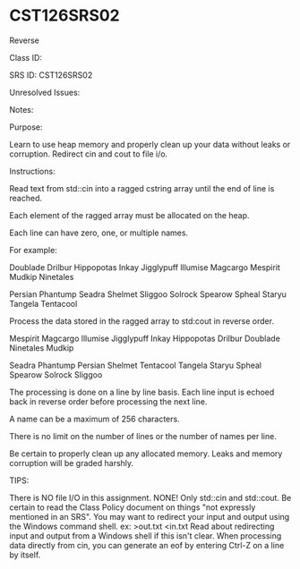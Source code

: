 # CST126SRS02
Reverse

Class ID:

SRS ID: CST126SRS02

Unresolved Issues:

Notes:

Purpose:

Learn to use heap memory and properly clean up your data without leaks or corruption.
Redirect cin and cout to file i/o.

Instructions:

Read text from std::cin into a ragged cstring array until the end of line is reached.

Each element of the ragged array must be allocated on the heap.

Each line can have zero, one, or multiple names.

For example:

Doublade Drilbur Hippopotas Inkay Jigglypuff lllumise Magcargo Mespirit
Mudkip Ninetales

Persian Phantump Seadra
Shelmet
Sliggoo Solrock Spearow Spheal Staryu Tangela Tentacool

Process the data stored in the ragged array to std:cout in reverse order.

Mespirit Magcargo lllumise Jigglypuff Inkay Hippopotas Drilbur Doublade
Ninetales Mudkip

Seadra Phantump Persian
Shelmet
Tentacool Tangela Staryu Spheal Spearow Solrock Sliggoo

The processing is done on a line by line basis. Each line input is echoed back in reverse order before processing the next line.

A name can be a maximum of 256 characters.

There is no limit on the number of lines or the number of names per line.

Be certain to properly clean up any allocated memory. Leaks and memory corruption will be graded harshly.

TIPS:

There is NO file I/O in this assignment. NONE! Only std::cin and std::cout.
Be certain to read the Class Policy document on things "not expressly mentioned in an SRS".
You may want to redirect your input and output using the Windows command shell. ex: >out.txt <in.txt
Read about redirecting input and output from a Windows shell if this isn't clear.
When processing data directly from cin, you can generate an eof by entering Ctrl-Z on a line by itself.